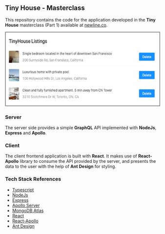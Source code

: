 ## Tiny House - Masterclass

This repository contains the code for the application developed in the **Tiny House** masterclass (Part 1) available at [newline.co](https://www.newline.co/tinyhouse).

<img src="_res/tinyhouse-v1.png" alt="tinyhouse-v1.png" style="height: 240px; width: auto; border: 2px solid grey;" />

### Server

The server side provides a simple **GraphQL** API implemented with **NodeJs**, **Express** and **Apollo**.

### Client

The client frontend application is built with **React**. It makes use of **React-Apollo** library to consume the API provided by the server, and presents the data to the user with the help of **Ant Design** for styling.

### Tech Stack References

- [Typescript](https://www.typescriptlang.org/)
- [NodeJs](https://nodejs.org/en/)
- [Express](http://expressjs.com/)
- [Apollo Server](https://www.apollographql.com/docs/apollo-server/)
- [MongoDB Atlas](https://www.mongodb.com/cloud/atlas)
- [React](https://reactjs.org/)
- [React-Apollo](https://www.apollographql.com/docs/react/)
- [Ant Design](https://ant.design/)
